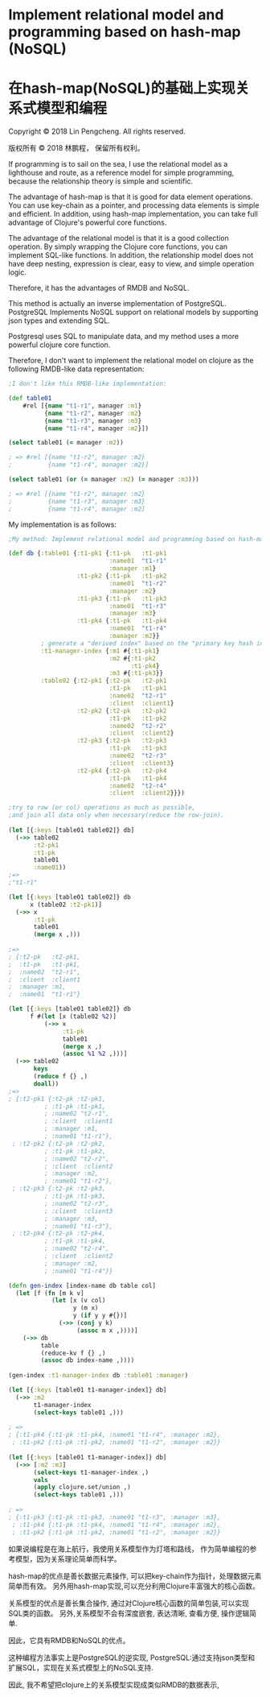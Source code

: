 # Implement relational model and programming based on hash-map (NoSQL)

# 在hash-map(NoSQL)的基础上实现关系式模型和编程

Copyright © 2018 Lin Pengcheng. All rights reserved.

版权所有 © 2018 林鹏程， 保留所有权利。

If programming is to sail on the sea, 
I use the relational model as a lighthouse and route, 
as a reference model for simple programming, 
because the relationship theory is simple and scientific.

The advantage of hash-map is that it is good for data element operations. 
You can use key-chain as a pointer, 
and processing data elements is simple and efficient. 
In addition, using hash-map implementation, 
you can take full advantage of Clojure's powerful core functions.

The advantage of the relational model is 
that it is a good collection operation. 
By simply wrapping the Clojure core functions, 
you can implement SQL-like functions.
In addition, the relationship model does not have deep nesting, 
expression is clear, easy to view, and simple operation logic.

Therefore, it has the advantages of RMDB and NoSQL.

This method is actually an inverse implementation of PostgreSQL.
PostgreSQL Implements NoSQL support on relational models 
by supporting json types and extending SQL.

Postgresql uses SQL to manipulate data,
and my method uses a more powerful clojure core function.

Therefore, I don't want to implement the relational model on clojure 
as the following RMDB-like data representation:

```clojure
;I don't like this RMDB-like implementation:

(def table01
    #rel [{name "t1-r1", manager :m1}
          {name "t1-r2", manager :m2}
          {name "t1-r3", manager :m3}
          {name "t1-r4", manager :m2}])

(select table01 (= manager :m2))

; => #rel [{name "t1-r2", manager :m2}
;          {name "t1-r4", manager :m2}] 

(select table01 (or (= manager :m2) (= manager :m3)))

; => #rel [{name "t1-r2", manager :m2}
;          {name "t1-r3", manager :m3}
;          {name "t1-r4", manager :m2] 
```

My implementation is as follows:

```clojure
;My method: Implement relational model and programming based on hash-map (NoSQL)

(def db {:table01 {:t1-pk1 {:t1-pk   :t1-pk1
                            :name01  "t1-r1"
                            :manager :m1}
                   :t1-pk2 {:t1-pk   :t1-pk2
                            :name01  "t1-r2"
                            :manager :m2}
                   :t1-pk3 {:t1-pk   :t1-pk3
                            :name01  "t1-r3"
                            :manager :m3}
                   :t1-pk4 {:t1-pk   :t1-pk4
                            :name01  "t1-r4"
                            :manager :m2}}
         ; generate a "derived index" based on the "primary key hash index".
         :t1-manager-index {:m1 #{:t1-pk1}
                            :m2 #{:t1-pk2 
                                  :t1-pk4}
                            :m3 #{:t1-pk3}}                 
         :table02 {:t2-pk1 {:t2-pk   :t2-pk1
                            :t1-pk   :t1-pk1
                            :name02  "t2-r1"
                            :client  :client1}
                   :t2-pk2 {:t2-pk   :t2-pk2
                            :t1-pk   :t1-pk2
                            :name02  "t2-r2"
                            :client  :client2}
                   :t2-pk3 {:t2-pk   :t2-pk3
                            :t1-pk   :t1-pk3
                            :name02  "t2-r3"
                            :client  :client3}
                   :t2-pk4 {:t2-pk   :t2-pk4
                            :t1-pk   :t1-pk4
                            :name02  "t2-r4"
                            :client  :client2}}})

;try to row (or col) operations as much as possible, 
;and join all data only when necessary(reduce the row-join).
        
(let [{:keys [table01 table02]} db]
  (->> table02
       :t2-pk1
       :t1-pk
       table01
       :name01))
;=>
;"t1-r1"

(let [{:keys [table01 table02]} db
      x (table02 :t2-pk1)]
  (->> x  
       :t1-pk
       table01
       (merge x ,)))
 
;=>
; {:t2-pk   :t2-pk1, 
;  :t1-pk   :t1-pk1, 
;  :name02  "t2-r1", 
;  :client  :client1          
;  :manager :m1, 
;  :name01  "t1-r1"} 

(let [{:keys [table01 table02]} db
      f #(let [x (table02 %2)]
          (->> x 
               :t1-pk
               table01
               (merge x ,)
               (assoc %1 %2 ,)))]
  (->> table02  
       keys
       (reduce f {} ,)
       doall))      
;=>
; {:t2-pk1 {:t2-pk :t2-pk1, 
          ; :t1-pk :t1-pk1, 
          ; :name02 "t2-r1",
          ; :client  :client1          
          ; :manager :m1, 
          ; :name01 "t1-r1"},  
 ; :t2-pk2 {:t2-pk :t2-pk2, 
          ; :t1-pk :t1-pk2, 
          ; :name02 "t2-r2", 
          ; :client  :client2          
          ; :manager :m2, 
          ; :name01 "t1-r2"}, 
 ; :t2-pk3 {:t2-pk :t2-pk3, 
          ; :t1-pk :t1-pk3, 
          ; :name02 "t2-r3", 
          ; :client  :client3          
          ; :manager :m3, 
          ; :name01 "t1-r3"}, 
 ; :t2-pk4 {:t2-pk :t2-pk4, 
          ; :t1-pk :t1-pk4, 
          ; :name02 "t2-r4", 
          ; :client  :client2          
          ; :manager :m2, 
          ; :name01 "t1-r4"}}       

(defn gen-index [index-name db table col]
  (let [f (fn [m k v]
            (let [x (v col)
                  y (m x)
                  y (if y y #{})] 
              (->> (conj y k)
                   (assoc m x ,))))]
    (->> db
         table 
         (reduce-kv f {} ,)
         (assoc db index-name ,)))) 
    
(gen-index :t1-manager-index db :table01 :manager)

(let [{:keys [table01 t1-manager-index]} db]
  (->> :m2
       t1-manager-index
       (select-keys table01 ,)))
  
; =>
; {:t1-pk4 {:t1-pk :t1-pk4, :name01 "t1-r4", :manager :m2}, 
 ; :t1-pk2 {:t1-pk :t1-pk2, :name01 "t1-r2", :manager :m2}}
 
(let [{:keys [table01 t1-manager-index]} db]
  (->> [:m2 :m3]
       (select-keys t1-manager-index ,)
       vals
       (apply clojure.set/union ,)
       (select-keys table01 ,))) 
 
; =>
; {:t1-pk3 {:t1-pk :t1-pk3, :name01 "t1-r3", :manager :m3}, 
 ; :t1-pk4 {:t1-pk :t1-pk4, :name01 "t1-r4", :manager :m2}, 
 ; :t1-pk2 {:t1-pk :t1-pk2, :name01 "t1-r2", :manager :m2}}   
```

如果说编程是在海上航行，我使用关系模型作为灯塔和路线，
作为简单编程的参考模型，因为关系理论简单而科学。

hash-map的优点是善长数据元素操作, 可以把key-chain作为指针，处理数据元素简单而有效。
另外用hash-map实现,可以充分利用Clojure丰富强大的核心函数。

关系模型的优点是善长集合操作, 通过对Clojure核心函数的简单包装,可以实现SQL类的函数。
另外,关系模型不会有深度嵌套, 表达清晰, 查看方便, 操作逻辑简单.

因此，它具有RMDB和NoSQL的优点。

这种编程方法事实上是PostgreSQL的逆实现,
PostgreSQL:通过支持json类型和扩展SQL，实现在关系式模型上的NoSQL支持.

因此, 我不希望把clojure上的关系模型实现成类似RMDB的数据表示, 
